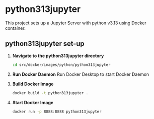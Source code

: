 # python313jupyter

This project sets up a Jupyter Server with python v3.13 using Docker container.

## python313jupyter set-up

1. **Navigate to the python313jupyter directory**

   ```bash
   cd src/docker/images/python/python313jupyter
   ```

2. **Run Docker Daemon**
   Run Docker Desktop to start Docker Daemon

3. **Build Docker Image**

   ```bash
   docker build -t python313jupyter .
   ```

4. **Start Docker Image**

   ```bash
   docker run -p 8888:8888 python313jupyter
   ```
